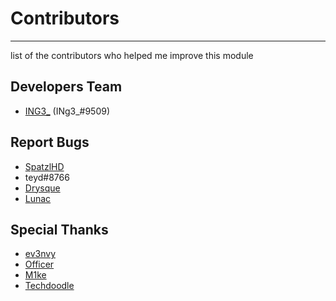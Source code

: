 # Contributors

-----------

list of the contributors who helped me improve this module

## Developers Team

- [ING3_](https://github.com/KTNG-3) (INg3_#9509)

## Report Bugs

- [SpatzlHD](https://github.com/SpatzlHD)
- teyd#8766
- [Drysque](https://github.com/Drysque)
- [Lunac](https://github.com/Lunac-dev)

## Special Thanks

- [ev3nvy](https://github.com/ev3nvy)
- [Officer](https://github.com/NotOfficer)
- [M1ke](https://github.com/HeyM1ke)
- [Techdoodle](https://github.com/techchrism)